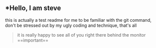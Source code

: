 *Hello, I am steve
---
this is actually a test readme for me to be familiar with the git command, don't be stressed out by my ugly coding and technique, that's all
>it is really happy to see all of you right there behind the monitor
==important== 
